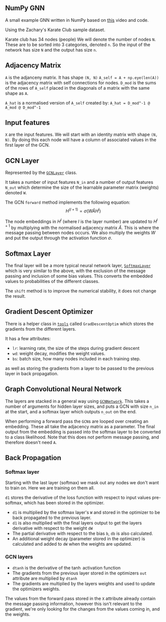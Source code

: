 ## NumPy GNN

A small example GNN written in NumPy based on [this](https://www.youtube.com/watch?v=8qTnNXdkF1Q) video and code.

Using the Zachary's Karate Club sample dataset.

Karate club has 34 nodes (people)
We will denote the number of nodes `N`. These are to be sorted into 3 categories, denoted `n`. So the input of the network has size `N` and the output has size `n`.

## Adjacency Matrix

`A` is the adjanceny matrix. It has shape `(N, N)`
`A_self = A + np.eye(len(A))` is the adjacency matrix with self connections for nodes.
`D_mod` is the sums of the rows of `A_self` placed in the diagonals of a matrix with the same shape as `A`.

`A_hat` is a normalised version of `A_self` created by:
`A_hat = D_mod^-1 @ A_mod @ D_mod^-1`

## Input features
`X` are the input features. We will start with an identity matrix with shape `(N, N)`. By doing this each node will have a column of associated values in the first layer of the GCN.

## GCN Layer

Represented by the [`GCNLayer`](npgnn/gcn_layer.py) class.

It takes a number of input features `N_in` and a number of output features `N_out` which determine the size of the learnable parameter matrix (weights) denoted `W`.

The GCN `forward` method implements the following equation:
$$H^{(l+1)}=\sigma(W\hat AH^l)$$

The node embeddings in $H^l$ (where $l$ is the layer number) are updated to $H^{l+1}$ by multiplying with the normalised adjacency matrix $\hat A$. This is where the message passing between nodes occurs. We also multiply the weights $W$ and put the output through the activation function $\sigma$.

## Softmax Layer

The final layer will be a more typical neural network layer, [`SoftmaxLayer`](npgnn/softmax_layer.py) which is very similar to the above, with the exclusion of the message passing and inclusion of some bias values. This converts the embedded values to probabilities of the different classes.

The `shift` method is to improve the numerical stability, it does not change the result.

## Gradient Descent Optimizer

There is a helper class in [`tools`](npgnn/tools.py) called `GradDescentOptim` which stores the gradients from the different layers.

It has a few attributes:
- `lr`: learning rate, the size of the steps during gradient descent
- `wd`: weight decay, modifies the weight values.
- `bs`: batch size, how many nodes included in each training step.

as well as storing the gradients from a layer to be passed to the previous layer in back propagation.

## Graph Convolutional Neural Network

The layers are stacked in a general way using [`GCNNetwork`](npgnn/gcn_network.py). This takes a number of arguments for hidden layer sizes, and puts a GCN with size `n_in` at the start, and a softmax layer which outputs `n_out` on the end.

When performing a forward pass the `GCN`s are looped over creating an embedding. These all take the adjacency matrix as a parameter. The final output from the embedding is passed into the softmax layer to be converted to a class likelihood. Note that this does not perform message passing, and therefore doesn't need `A`.

## Back Propagation

### Softmax layer

Starting with the last layer (softmax) we mask out any nodes we don't want to train on. Here we are training on them all.

`d1` stores the derivative of the loss function with respect to input values pre-softmax, which has been stored in the optimizer.
- `d1` is multiplied by the softmax layer's `W` and stored in the optimizer to be back propagated to the previous layer.
- `d1` is also multiplied with the final layers output to get the layers derivative with respect to the weight `dW`
- The partial derivative with respect to the bias `b`, `db` is also calculated.
- An additional weight decay (parameter stored in the optimizer) is calculated and added to `dW` when the weights are updated.

### GCN layers

- `dtanh` is the derivative of the $\tanh$ activation function
- The gradients from the previous layer stored in the optimizers `out` attribute are multiplied by `dtanh`
- The gradients are multiplied by the layers weights and used to update the optimizers weights.

The values from the forward pass stored in the `X` attribute already contain the message passing information, however this isn't relevant to the gradient, we're only looking for the changes from the values coming in, and the weights.